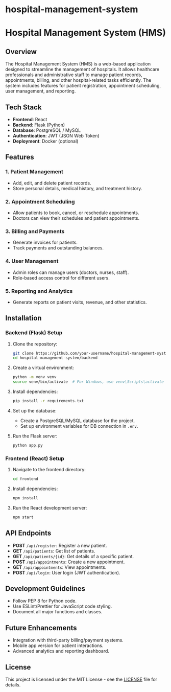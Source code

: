 # hospital-management-system

# **Hospital Management System (HMS)**

## **Overview**
The Hospital Management System (HMS) is a web-based application designed to streamline the management of hospitals. It allows healthcare professionals and administrative staff to manage patient records, appointments, billing, and other hospital-related tasks efficiently. The system includes features for patient registration, appointment scheduling, user management, and reporting.

## **Tech Stack**
- **Frontend**: React
- **Backend**: Flask (Python)
- **Database**: PostgreSQL / MySQL
- **Authentication**: JWT (JSON Web Token)
- **Deployment**: Docker (optional)

## **Features**
### **1. Patient Management**
- Add, edit, and delete patient records.
- Store personal details, medical history, and treatment history.

### **2. Appointment Scheduling**
- Allow patients to book, cancel, or reschedule appointments.
- Doctors can view their schedules and patient appointments.

### **3. Billing and Payments**
- Generate invoices for patients.
- Track payments and outstanding balances.

### **4. User Management**
- Admin roles can manage users (doctors, nurses, staff).
- Role-based access control for different users.

### **5. Reporting and Analytics**
- Generate reports on patient visits, revenue, and other statistics.

## **Installation**

### **Backend (Flask) Setup**
1. Clone the repository:
   ```bash
   git clone https://github.com/your-username/hospital-management-system.git
   cd hospital-management-system/backend
   ```

2. Create a virtual environment:
   ```bash
   python -m venv venv
   source venv/bin/activate  # For Windows, use venv\Scripts\activate
   ```

3. Install dependencies:
   ```bash
   pip install -r requirements.txt
   ```

4. Set up the database:
   - Create a PostgreSQL/MySQL database for the project.
   - Set up environment variables for DB connection in `.env`.

5. Run the Flask server:
   ```bash
   python app.py
   ```

### **Frontend (React) Setup**
1. Navigate to the frontend directory:
   ```bash
   cd frontend
   ```

2. Install dependencies:
   ```bash
   npm install
   ```

3. Run the React development server:
   ```bash
   npm start
   ```

## **API Endpoints**
- **POST** `/api/register`: Register a new patient.
- **GET** `/api/patients`: Get list of patients.
- **GET** `/api/patients/{id}`: Get details of a specific patient.
- **POST** `/api/appointments`: Create a new appointment.
- **GET** `/api/appointments`: View appointments.
- **POST** `/api/login`: User login (JWT authentication).

## **Development Guidelines**
- Follow PEP 8 for Python code.
- Use ESLint/Prettier for JavaScript code styling.
- Document all major functions and classes.

## **Future Enhancements**
- Integration with third-party billing/payment systems.
- Mobile app version for patient interactions.
- Advanced analytics and reporting dashboard.

## **License**
This project is licensed under the MIT License - see the [LICENSE](LICENSE) file for details.
